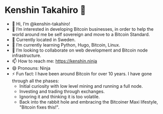# Kenshin Takahiro 🥷
- 👋 Hi, I’m @kenshin-takahiro!
- 👀 I’m interested in developing Bitcoin businesses, in order to help the world around me be self sovereign and move to a Bitcoin Standard.
- 🧭 Currently located in Sweden.
- 🌱 I’m currently learning Python, Hugo, Bitcoin, Linux.
- 💞️ I’m looking to collaborate on web development and Bitcoin node infrastructure.
- 📫 How to reach me: https://kenshin.ninja
- 😄 Pronouns: Ninja
- ⚡ Fun fact: I have been around Bitcoin for over 10 years. I have gone through all the phases:
  - Initial curiosity with low level mining and running a full node.
  - Investing and trading through exchanges.
  - Ignoring it and thinking it is too volatile.
  - Back into the rabbit hole and embracing the Bitcoiner Maxi lifestyle, "Bitcoin fixes this!". 

<!---
kenshin-takahiro/kenshin-takahiro is a ✨ special ✨ repository because its `README.md` (this file) appears on your GitHub profile.
You can click the Preview link to take a look at your changes.
--->
